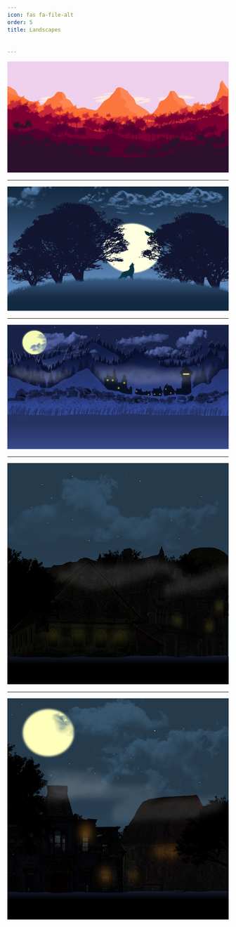 ```yaml
---
icon: fas fa-file-alt
order: 5
title: Landscapes


---
```


<center>
<img  src="/assets/images/LandScape.webp" alt="Landscape">
</center>

<hr>


<center>
<img  src="/assets/images/DarkLandScape.webp" alt="DarkLandscape">
</center>


<hr>


<center>
<img  src="/assets/images/DarkForest Concept.webp" alt="DarkLandscapeforest">
</center>


<hr>


<center>
<img  src="/assets/images/DarklandSecond.webp" alt="DarkLandscapeSecond">
</center>


<hr>


<center>
<img  src="/assets/images/DarkLand.webp" alt="DarkLandscape">
</center>